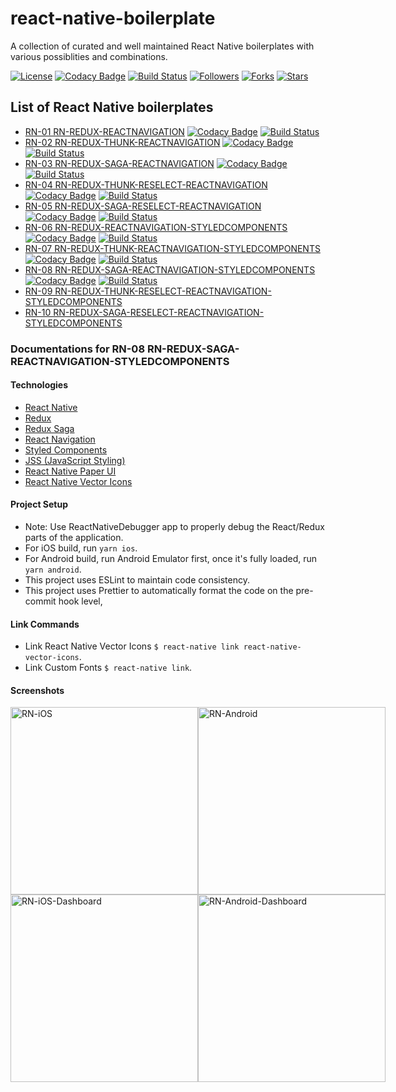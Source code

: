 # react-native-boilerplate
A collection of curated and well maintained React Native boilerplates with various possiblities and combinations.

[![License](https://img.shields.io/github/license/react-pakistan/react-native-boilerplate.svg)](https://github.com/react-pakistan/react-native-boilerplate/blob/master/LICENSE)
[![Codacy Badge](https://api.codacy.com/project/badge/Grade/b40bb064f95f4077ba0fbf7fcb91ab55)](https://www.codacy.com/app/Taimoormk/react-native-boilerplate?utm_source=github.com&amp;utm_medium=referral&amp;utm_content=react-pakistan/react-native-boilerplate&amp;utm_campaign=Badge_Grade)
[![Build Status](https://app.bitrise.io/app/6ffe266405736e5a/status.svg?token=_giyzRcYfh65hOw2Pv01Ug&branch=RN01)](https://app.bitrise.io/app/6ffe266405736e5a)
[![Followers](https://img.shields.io/github/followers/taimoormk.svg?style=social)](https://github.com/taimoormk)
[![Forks](https://img.shields.io/github/forks/react-pakistan/react-native-boilerplate.svg?style=social)](https://github.com/react-pakistan/react-native-boilerplate)
[![Stars](https://img.shields.io/github/stars/react-pakistan/react-native-boilerplate.svg?style=social)](https://github.com/react-pakistan/react-native-boilerplate)


## List of React Native boilerplates
* [RN-01 RN-REDUX-REACTNAVIGATION](https://github.com/react-pakistan/react-native-boilerplate/tree/RN01) [![Codacy Badge](https://api.codacy.com/project/badge/Grade/b40bb064f95f4077ba0fbf7fcb91ab55)](https://www.codacy.com/app/Taimoormk/react-native-boilerplate?utm_source=github.com&amp;utm_medium=referral&amp;utm_content=react-pakistan/react-native-boilerplate&amp;utm_campaign=Badge_Grade) [![Build Status](https://app.bitrise.io/app/6ffe266405736e5a/status.svg?token=_giyzRcYfh65hOw2Pv01Ug&branch=RN01)](https://app.bitrise.io/app/6ffe266405736e5a)
* [RN-02 RN-REDUX-THUNK-REACTNAVIGATION](https://github.com/react-pakistan/react-native-boilerplate/tree/RN02) [![Codacy Badge](https://api.codacy.com/project/badge/Grade/b40bb064f95f4077ba0fbf7fcb91ab55)](https://www.codacy.com/app/Taimoormk/react-native-boilerplate?utm_source=github.com&amp;utm_medium=referral&amp;utm_content=react-pakistan/react-native-boilerplate&amp;utm_campaign=Badge_Grade) [![Build Status](https://app.bitrise.io/app/6ffe266405736e5a/status.svg?token=_giyzRcYfh65hOw2Pv01Ug&branch=RN02)](https://app.bitrise.io/app/6ffe266405736e5a)
* [RN-03 RN-REDUX-SAGA-REACTNAVIGATION](https://github.com/Taimoormk/react-native-boilerplate/tree/RN03) [![Codacy Badge](https://api.codacy.com/project/badge/Grade/b40bb064f95f4077ba0fbf7fcb91ab55)](https://www.codacy.com/app/Taimoormk/react-native-boilerplate?utm_source=github.com&amp;utm_medium=referral&amp;utm_content=react-pakistan/react-native-boilerplate&amp;utm_campaign=Badge_Grade) [![Build Status](https://app.bitrise.io/app/6ffe266405736e5a/status.svg?token=_giyzRcYfh65hOw2Pv01Ug&branch=RN03)](https://app.bitrise.io/app/6ffe266405736e5a)
* [RN-04 RN-REDUX-THUNK-RESELECT-REACTNAVIGATION](https://github.com/Taimoormk/react-native-boilerplate/tree/RN04) [![Codacy Badge](https://api.codacy.com/project/badge/Grade/b40bb064f95f4077ba0fbf7fcb91ab55)](https://www.codacy.com/app/Taimoormk/react-native-boilerplate?utm_source=github.com&amp;utm_medium=referral&amp;utm_content=react-pakistan/react-native-boilerplate&amp;utm_campaign=Badge_Grade) [![Build Status](https://app.bitrise.io/app/6ffe266405736e5a/status.svg?token=_giyzRcYfh65hOw2Pv01Ug&branch=RN04)](https://app.bitrise.io/app/6ffe266405736e5a)
* [RN-05 RN-REDUX-SAGA-RESELECT-REACTNAVIGATION](https://github.com/Taimoormk/react-native-boilerplate/tree/RN05) [![Codacy Badge](https://api.codacy.com/project/badge/Grade/b40bb064f95f4077ba0fbf7fcb91ab55)](https://www.codacy.com/app/Taimoormk/react-native-boilerplate?utm_source=github.com&amp;utm_medium=referral&amp;utm_content=react-pakistan/react-native-boilerplate&amp;utm_campaign=Badge_Grade) [![Build Status](https://app.bitrise.io/app/6ffe266405736e5a/status.svg?token=_giyzRcYfh65hOw2Pv01Ug&branch=RN05)](https://app.bitrise.io/app/6ffe266405736e5a)
* [RN-06 RN-REDUX-REACTNAVIGATION-STYLEDCOMPONENTS](https://github.com/Taimoormk/react-native-boilerplate/tree/RN06) [![Codacy Badge](https://api.codacy.com/project/badge/Grade/b40bb064f95f4077ba0fbf7fcb91ab55)](https://www.codacy.com/app/Taimoormk/react-native-boilerplate?utm_source=github.com&amp;utm_medium=referral&amp;utm_content=react-pakistan/react-native-boilerplate&amp;utm_campaign=Badge_Grade) [![Build Status](https://app.bitrise.io/app/6ffe266405736e5a/status.svg?token=_giyzRcYfh65hOw2Pv01Ug&branch=RN06)](https://app.bitrise.io/app/6ffe266405736e5a)
* [RN-07 RN-REDUX-THUNK-REACTNAVIGATION-STYLEDCOMPONENTS](https://github.com/Taimoormk/react-native-boilerplate/tree/RN07) [![Codacy Badge](https://api.codacy.com/project/badge/Grade/b40bb064f95f4077ba0fbf7fcb91ab55)](https://www.codacy.com/app/Taimoormk/react-native-boilerplate?utm_source=github.com&amp;utm_medium=referral&amp;utm_content=react-pakistan/react-native-boilerplate&amp;utm_campaign=Badge_Grade) [![Build Status](https://app.bitrise.io/app/6ffe266405736e5a/status.svg?token=_giyzRcYfh65hOw2Pv01Ug&branch=RN07)](https://app.bitrise.io/app/6ffe266405736e5a)
* [RN-08 RN-REDUX-SAGA-REACTNAVIGATION-STYLEDCOMPONENTS](https://github.com/Taimoormk/react-native-boilerplate/tree/RN08) [![Codacy Badge](https://api.codacy.com/project/badge/Grade/b40bb064f95f4077ba0fbf7fcb91ab55)](https://www.codacy.com/app/Taimoormk/react-native-boilerplate?utm_source=github.com&amp;utm_medium=referral&amp;utm_content=react-pakistan/react-native-boilerplate&amp;utm_campaign=Badge_Grade) [![Build Status](https://app.bitrise.io/app/6ffe266405736e5a/status.svg?token=_giyzRcYfh65hOw2Pv01Ug&branch=RN08)](https://app.bitrise.io/app/6ffe266405736e5a)
* [RN-09 RN-REDUX-THUNK-RESELECT-REACTNAVIGATION-STYLEDCOMPONENTS](https://github.com/Taimoormk/react-native-boilerplate/tree/RN09)
* [RN-10 RN-REDUX-SAGA-RESELECT-REACTNAVIGATION-STYLEDCOMPONENTS](https://github.com/Taimoormk/react-native-boilerplate/tree/RN10)


### Documentations for RN-08 RN-REDUX-SAGA-REACTNAVIGATION-STYLEDCOMPONENTS

#### Technologies
* [React Native](https://facebook.github.io/react-native/)
* [Redux](https://redux.js.org/)
* [Redux Saga](https://redux-saga.js.org/)
* [React Navigation](https://reactnavigation.org/)
* [Styled Components](https://www.styled-components.com/)
* [JSS (JavaScript Styling)](https://cssinjs.org/?v=v9.8.7)
* [React Native Paper UI](https://callstack.github.io/react-native-paper/)
* [React Native Vector Icons](https://oblador.github.io/react-native-vector-icons/)

#### Project Setup
* Note: Use ReactNativeDebugger app to properly debug the React/Redux parts of the application.
* For iOS build, run `yarn ios`.
* For Android build, run Android Emulator first, once it's fully loaded, run `yarn android`.
* This project uses ESLint to maintain code consistency.
* This project uses Prettier to automatically format the code on the pre-commit hook level,

#### Link Commands
* Link React Native Vector Icons `$ react-native link react-native-vector-icons`.
* Link Custom Fonts `$ react-native link`.

#### Screenshots
<div style="display: flex; justifyContent: center;">
  <img src="./src/assets/images/RN-iOS.png" width=300px alt="RN-iOS" />
  <img src="./src/assets/images/RN-Android.png" width=300px alt="RN-Android" />
</div>

<div style="display: flex; justifyContent: center;">
  <img src="./src/assets/images/RN-iOS-Dashboard.png" width=300px alt="RN-iOS-Dashboard" />
  <img src="./src/assets/images/RN-Android-Dashboard.png" width=300px alt="RN-Android-Dashboard" />
</div>
